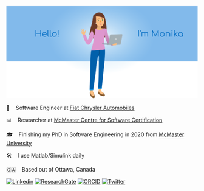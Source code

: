 ![Picture of Monika](https://raw.githubusercontent.com/monikajaskolka/monikajaskolka/master/monika.png)

:blue_car: &nbsp;&nbsp; Software Engineer at [Fiat Chrysler Automobiles](https://www.fcagroup.com/en-US/group/regions/Pages/northamerica.aspx)

:bar_chart: &nbsp;&nbsp; Researcher at [McMaster Centre for Software Certification](https://www.mcscert.ca/)

:mortar_board: &nbsp;&nbsp; Finishing my PhD in Software Engineering in 2020 from [McMaster University](https://www.mcmaster.ca/)

:hammer_and_wrench: &nbsp;&nbsp;	I use Matlab/Simulink daily

:canada: &nbsp;&nbsp; Based out of Ottawa, Canada

<!---[![Monika's github stats](https://github-readme-stats.vercel.app/api?username=monikajaskolka&hide=stars&count_private=true&show_icons=true&hide_title=true)](https://github.com/anuraghazra/github-readme-stats)--->

[![Linkedin](https://img.shields.io/badge/-LinkedIn-blue?style=flat&logo=Linkedin&logoColor=white)](https://www.linkedin.com/in/monikajaskolka/)
[![ResearchGate](https://img.shields.io/badge/-ResearchGate-00CCBB?style=flat&logo=ResearchGate&logoColor=white)](https://www.researchgate.net/profile/Monika_Jaskolka)
[![ORCID](https://img.shields.io/badge/-ORCID-A6CE39?style=flat&logo=ORCID&logoColor=white)](https://orcid.org/0000-0001-5853-6412)
[![Twitter](https://img.shields.io/badge/-Twitter-bdb9b9?style=flat&logo=Twitter)](https://twitter.com/monika_jaskolka)
